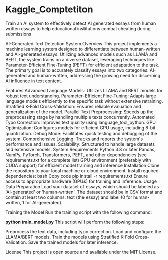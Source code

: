 # Kaggle_Comptetiton
Train an AI system to effectively detect AI generated essays from human written essays to help educational institutions combat cheating during submissions


AI-Generated Text Detection System
Overview
This project implements a machine learning system designed to differentiate between human-written and AI-generated essays. Utilizing advanced models such as LLAMA and BERT, the system trains on a diverse dataset, leveraging techniques like Parameter-Efficient Fine-Tuning (PEFT) for efficient adaptation to the task. The primary goal is to accurately classify essays into two categories: AI-generated and human-written, addressing the growing need for discerning AI influence in text content.

Features
Advanced Language Models: Utilizes LLAMA and BERT models for robust text understanding.
Parameter-Efficient Fine-Tuning: Adapts large language models efficiently to the specific task without extensive retraining.
Stratified K-Fold Cross-Validation: Ensures reliable evaluation and generalization of the model.
Parallel Text Preprocessing: Speeds up the preprocessing stage by handling multiple texts concurrently.
Automated Typo Correction: Improves text quality using language_tool_python.
GPU Optimization: Configures models for efficient GPU usage, including 8-bit quantization.
Debug Mode: Facilitates quick testing and debugging of the system.
Comprehensive Logging: Tracks and reports the system's performance and issues.
Scalability: Structured to handle large datasets and extensive models.
System Requirements
Python 3.8 or later
Pandas, NumPy, PyTorch, Transformers, PEFT, and other dependencies (see requirements.txt for a complete list)
GPU environment (preferably with CUDA support) for efficient model training and inference
Installation
Clone the repository to your local machine or cloud environment.
Install required dependencies:
bash
Copy code
pip install -r requirements.txt
Ensure access to appropriate hardware (GPUs) for training and inference.
Usage
Data Preparation
Load your dataset of essays, which should be labeled as 'AI-generated' or 'human-written'. The dataset should be in CSV format and contain at least two columns: text (the essay) and label (0 for human-written, 1 for AI-generated).

Training the Model
Run the training script with the following command:

**python train_model.py**
This script will perform the following steps:

Preprocess the text data, including typo correction.
Load and configure the LLAMA/BERT models.
Train the models using Stratified K-Fold Cross-Validation.
Save the trained models for later inference.

License
This project is open source and available under the MIT License.
